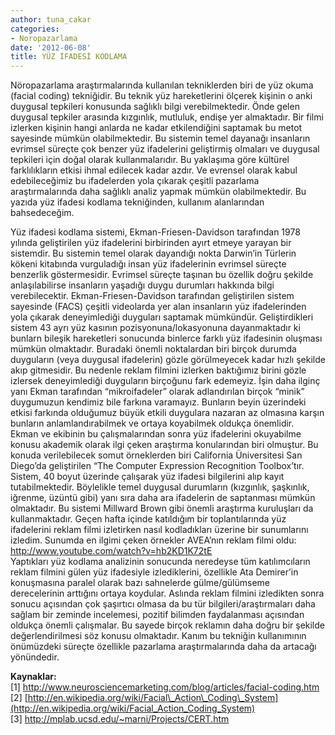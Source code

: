```yaml
---
author: tuna_cakar
categories:
- Noropazarlama
date: '2012-06-08'
title: YÜZ İFADESİ KODLAMA
---
```


Nöropazarlama araştırmalarında kullanılan tekniklerden biri de yüz okuma (facial coding) tekniğidir. Bu teknik yüz hareketlerini ölçerek kişinin o anki duygusal tepkileri konusunda sağlıklı bilgi verebilmektedir. Önde gelen duygusal tepkiler arasında kızgınlık, mutluluk, endişe yer almaktadır. Bir filmi izlerken kişinin hangi anlarda ne kadar etkilendiğini saptamak bu metot sayesinde mümkün olabilmektedir. Bu sistemin temel dayanağı insanların evrimsel süreçte çok benzer yüz ifadelerini geliştirmiş olmaları ve duygusal tepkileri için doğal olarak kullanmalarıdır. Bu yaklaşıma göre kültürel farklılıkların etkisi ihmal edilecek kadar azdır. Ve evrensel olarak kabul edebileceğimiz bu ifadelerden yola çıkarak çeşitli pazarlama araştırmalarında daha sağlıklı analiz yapmak mümkün olabilmektedir. Bu yazıda yüz ifadesi kodlama tekniğinden, kullanım alanlarından bahsedeceğim.  
  
Yüz ifadesi kodlama sistemi, Ekman-Friesen-Davidson tarafından 1978 yılında geliştirilen yüz ifadelerini birbirinden ayırt etmeye yarayan bir sistemdir. Bu sistemin temel olarak dayandığı nokta Darwin’in Türlerin kökeni kitabında vurguladığı insan yüz ifadelerinin evrimsel süreçte benzerlik göstermesidir. Evrimsel süreçte taşınan bu özellik doğru şekilde anlaşılabilirse insanların yaşadığı duygu durumları hakkında bilgi verebilecektir. Ekman-Friesen-Davidson tarafından geliştirilen sistem sayesinde (FACS) çeşitli videolarda yer alan insanların yüz ifadelerinden yola çıkarak deneyimlediği duyguları saptamak mümkündür. Geliştirdikleri sistem 43 ayrı yüz kasının pozisyonuna/lokasyonuna dayanmaktadır ki bunlarn bileşik hareketleri sonucunda binlerce farklı yüz ifadesinin oluşması mümkün olmaktadır. Buradaki önemli noktalardan biri birçok durumda duyguların (veya duygusal ifadelerin) gözle görülmeyecek kadar hızlı şekilde akıp gitmesidir. Bu nedenle reklam filmini izlerken baktığımız birini gözle izlersek deneyimlediği duyguların birçoğunu fark edemeyiz. İşin daha ilginç yanı Ekman tarafından “mikroifadeler” olarak adlandırılan birçok “minik” duygumuzun kendimiz bile farkına varamayız. Bunların beyin üzerindeki etkisi farkında olduğumuz büyük etkili duygulara nazaran az olmasına karşın bunların anlamlandırabilmek ve ortaya koyabilmek oldukça önemlidir.  
Ekman ve ekibinin bu çalışmalarından sonra yüz ifadelerini okuyabilme konusu akademik olarak ilgi çeken araştırma konularından biri olmuştur. Bu konuda verilebilecek somut örneklerden biri California Üniversitesi San Diego’da geliştirilen “The Computer Expression Recognition Toolbox’tır. Sistem, 40 boyut üzerinde çalışarak yüz ifadesi bilgilerini alıp kayıt tutabilmektedir. Böylelikle temel duygusal durumların (kızgınlık, şaşkınlık, iğrenme, üzüntü gibi) yanı sıra daha ara ifadelerin de saptanması mümkün olmaktadır. Bu sistemi Millward Brown gibi önemli araştırma kuruluşları da kullanmaktadır. Geçen hafta içinde katıldığım bir toplantılarında yüz ifadelerini reklam filmi izletirken nasıl kodladıkları üzerine bir sunumlarını izledim. Sunumda en ilgimi çeken örnekler AVEA’nın reklam filmi oldu:  
<http://www.youtube.com/watch?v=hb2KD1K72tE>  
Yaptıkları yüz kodlama analizinin sonucunda neredeyse tüm katılımcıların reklam filmini gülen yüz ifadesiyle izlediklerini, özellikle Ata Demirer’in konuşmasına paralel olarak bazı sahnelerde gülme/gülümseme derecelerinin arttığını ortaya koydular. Aslında reklam filmini izledikten sonra sonucu açısından çok şaşırtıcı olmasa da bu tür bilgileri/araştırmaları daha sağlam bir zeminde incelemesi, pozitif bilimden faydalanması açısından oldukça önemli çalışmalar. Bu sayede birçok reklamın daha doğru bir şekilde değerlendirilmesi söz konusu olmaktadır. Kanım bu tekniğin kullanımının önümüzdeki süreçte özellikle pazarlama araştırmalarında daha da artacağı yönündedir.  
   
**Kaynaklar:**  
\[1\] <http://www.neurosciencemarketing.com/blog/articles/facial-coding.htm>  
\[2\] [http://en.wikipedia.org/wiki/Facial\_Action\_Coding\_System](http://en.wikipedia.org/wiki/Facial_Action_Coding_System)  
\[3\] <http://mplab.ucsd.edu/~marni/Projects/CERT.htm>
